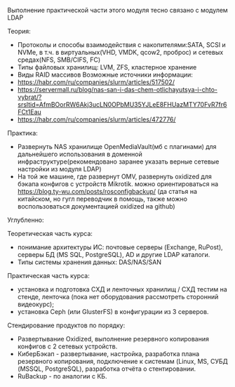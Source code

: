 Выполнение практической части этого модуля тесно связано с модулем LDAP

Теория:
- Протоколы и способы взаимодействия с накопителями:SATA, SCSI и NVMe, в т.ч. в виртуальных(VHD, VMDK, qcow2, проброс) и сетевых средах(NFS, SMB/CIFS, FC)
- Типы файловых хранилищ: LVM, ZFS, кластерное хранение
- Виды RAID массивов
Возможные источники информации:
- https://habr.com/ru/companies/slurm/articles/517502/
- https://servermall.ru/blog/nas-san-i-das-chem-otlichayutsya-i-chto-vybrat/?srsltid=AfmBOorRW6Akj3ucLN0OPbMU35YJLeE8FHUazMTY70FvR7fr6FCt1Eau
- https://habr.com/ru/companies/slurm/articles/472776/

Практика:
- Развернуть NAS хранилище OpenMediaVault(мб с плагинами) для дальнейшего использования в доменной инфраструктуре(рекомендовано заранее указать верные сетевые настройки из модуля LDAP)
- На той же машине, где развернут OMV, развернуть oxidized для бэкапа конфигов с устройств Mikrotik. можно ориентироваться на https://blog.ty-wu.com/posts/rosconfigbackup/ (да статья на китайском, но гугл переводчик в помощь, также можно воспользоваться документацией oxidized на github)





Углубленно:

Теоретическая часть курса:
- понимание архитектуры ИС: почтовые серверы (Exchange, RuPost), серверы БД (MS SQL, PostgreSQL), AD и другие LDAP каталоги.
- Типы системы хранения данных: DAS/NAS/SAN

Практическая часть курса:
- установка и подготовка СХД и ленточных хранилищ / СХД тестим на стенде, ленточка (пока нет оборудования рассмотреть сторонний видеокурс);
- установка Ceph (или GlusterFS) в конфигурации из 3 серверов.  

Стендирование продуктов по порядку:
- Развертывание Oxidized, выполнение резервного копирования конфигов c 2 сетевых устройств.
- КиберБэкап - развертывание, настройка, разработка плана резервного копирования, подключение к системам (Linux, MS,  СУБД (MSSQL, PostgreSQL), разработка отчёта о стентировании.
- RuBackup - по аналогии с КБ.